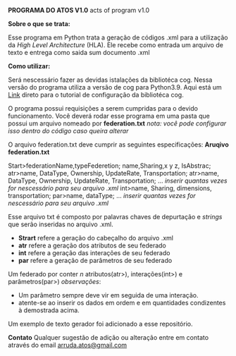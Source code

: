 **PROGRAMA DO ATOS V1.0**
acts of program v1.0


**Sobre o que se trata:**

Esse programa em Python trata a geração de códigos .xml para a utilização da _High Level Architecture_ (HLA). 
Ele recebe como entrada um arquivo de texto e entrega como saida sum documento .xml

**Como utilizar:**

Será nescessário fazer as devidas istalações da bibliotéca cog. Nessa versão do programa utiliza a versão de cog para Python3.9.
Aqui está um [Link](https://cog.readthedocs.io/en/latest/index.html#installation) direto para o tutorial de configuração da bibliotéca cog.

O programa possui requisições a serem cumpridas para o devido funcionamento. 
Você deverá rodar esse programa em uma pasta que possui um arquivo nomeado por **federation.txt**
_nota: você pode configurar isso dentro do código caso queira alterar_

O arquivo federation.txt deve cumprir as seguintes especificações:
**Aruqivo federation.txt**

Start>federationName,typeFederetion;
name,Sharing,x y z, IsAbstrac;
atr>name, DataType, Ownership, UpdateRate, Transportation;
atr>name, DataType, Ownership, UpdateRate, Transportation;
... _inserir quantas vezes for nescessário para seu arquivo .xml_
int>name, Sharing, dimensions, transportation;
par>name, dataType;
... _inserir quantas vezes for nescessário para seu arquivo .xml_

Esse arquivo txt é composto por palavras chaves de depurtação e _strings_ que serão inseridas no arquivo .xml.

-  **Strart** refere a geração do cabeçalho do arquivo .xml
-  **atr** refere a geração dos atributos de seu federado
-  **int** refere a geração das interações de seu federado
- **par** refere a geração de parâmetros de seu federado

Um federado por conter _n_ atributos(atr>), interações(int>) e parâmetros(par>)
_observações_:
- Um parâmetro sempre deve vir em seguida de uma interação.
- atente-se ao inserir os dados em ordem e em quantidades condizentes à demostrada acima.

Um exemplo de texto gerador foi adicionado a esse repositório.

**Contato**
Qualquer sugestão de adição ou alteração entre em contato através do email arruda.atos@gmail.com



